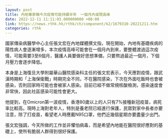 ```yaml
---
layout: post
title: 內地專家稱今次疫情可能持續半年　一個月內或現高峰
date: 2022-12-11 11:11:03.000000000 +08:00
link: https://news.rthk.hk/rthk/ch/component/k2/1679310-20221211.htm
categories: rthk
---
```


國家傳染病醫學中心主任張文宏在內地媒體撰文指，現在開始，內地有基礎疾病的陽性病人會逐漸增多，本次疫情高峰可能會在一個月內到來，要整體渡過這次疫情，可能需要3至6個月，醫護人員要做好思想準備，只要熬過最近一個月，下個月壓力會逐步降低。

本身是上海復旦大學附屬華山醫院感染科主任的張文宏表示，今天應對疫情，跟武漢時期和「上海保衛戰」時期完全不同，不在醫院感染，下次在外面吃飯時也會被感染，否則回家時可能也會被家人感染。目前已經不做常規核酸檢測，感染速度會非常快，因此社區感染可能性會更大。

他提到，在Omicron第一波疫情，香港80歲以上的人只有7%接種新冠疫苗，病死率比較高。現時上海對老年人，特別是養老院已經進行保護，民眾對家中長者亦要注意，除了打疫苗，看望老人時應戴N95口罩，他們近幾個星期亦要盡量少出門。

張文宏強調，今天所做的工作並非懼怕病毒，而是希望內地能在醫院很好應對的基礎上，使所有脆弱人群得到很好保護。

